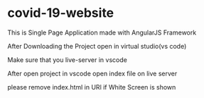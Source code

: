 # covid-19-website

This is Single Page Application made with AngularJS Framework

After Downloading the Project open in virtual studio(vs code) 

Make sure that you live-server in vscode

After open project in vscode open index file on live server

please remove index.html in URl if White Screen is shown 
